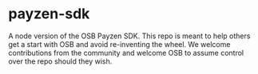 # payzen-sdk
A node version of the OSB Payzen SDK.  This repo is meant to help others get a start with OSB and avoid re-inventing the wheel.  We welcome contributions from the community and welcome OSB to assume control over the repo should they wish.
